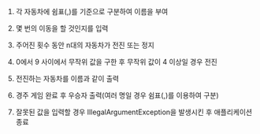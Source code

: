 1. 각 자동차에 쉼표(,)를 기준으로 구분하여 이름을 부여

2. 몇 번의 이동을 할 것인지를 입력

3. 주어진 횟수 동안 n대의 자동차가 전진 또는 정지

4. 0에서 9 사이에서 무작위 값을 구한 후 무작위 값이 4 이상일 경우 전진

5. 전진하는 자동차를 이름과 같이 출력

6. 경주 게임 완료 후 우승자 출력(여러 명일 경우 쉼표(,)를 이용하여 구분)

7. 잘못된 값을 입력할 경우 IllegalArgumentException을 발생시킨 후 애플리케이션 종료